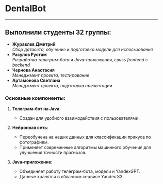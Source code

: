 # DentalBot

***

## Выполнили студенты 32 группы:

- **Журавлев Дмитрий**  
 *Сбор датасета, обучение и подготовка модели для использования*
- **Расулов Рустам**  
  *Разработка телеграм-бота и Java-приложения, связь frontend с backend*
- **Чернова Анастасия**  
  *Менеджмент проекта, тестирование*
- **Артамонова Светлана**  
  *Менеджмент проекта, подготовка презентации*

### Основные компоненты:

1. **Телеграм-бот на Java**:
   - Создан для удобного взаимодействия с пользователями.

2. **Нейронная сеть**:
   - Переобучена на наших данных для классификации прикуса по фотографиям.
   - Применяет современные алгоритмы машинного обучения для улучшения точности прогнозов.

3. **Java-приложение**:
   - Объединяет работу телеграм-бота, модели и YandexGPT.
   - Данные хранятся в облачном сервисе Yandex S3.

